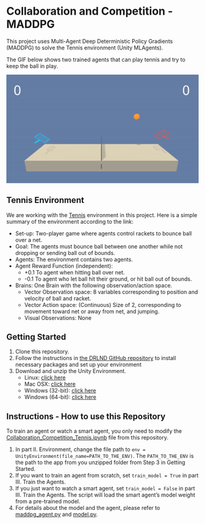 # Collaboration and Competition - MADDPG
This project uses Multi-Agent Deep Deterministic Policy Gradients (MADDPG) to solve the Tennis environment (Unity MLAgents).

The GIF below shows two trained agents that can play tennis and try to keep the ball in play.

![Trained_Agent](tennis_trained_agents.gif)

## Tennis Environment
We are working with the [Tennis](https://github.com/Unity-Technologies/ml-agents/blob/master/docs/Learning-Environment-Examples.md#tennis) environment in this project. Here is a simple summary of the environment according to the link:

* Set-up: Two-player game where agents control rackets to bounce ball over a net.
* Goal: The agents must bounce ball between one another while not dropping or sending ball out of bounds.
* Agents: The environment contains two agents.
* Agent Reward Function (independent):
  * +0.1 To agent when hitting ball over net.
  * -0.1 To agent who let ball hit their ground, or hit ball out of bounds.
* Brains: One Brain with the following observation/action space.
  * Vector Observation space: 8 variables corresponding to position and velocity of ball and racket. 
  * Vector Action space: (Continuous) Size of 2, corresponding to movement toward net or away from net, and jumping.
  * Visual Observations: None

## Getting Started
1. Clone this repository.
2. Follow the instructions in [the DRLND GitHub repository](https://github.com/udacity/deep-reinforcement-learning#dependencies) to install necessary packages and set up your environment
3. Download and unzip the Unity Environment.
    * Linux: [click here](https://s3-us-west-1.amazonaws.com/udacity-drlnd/P3/Tennis/Tennis_Linux.zip)
    * Mac OSX: [click here](https://s3-us-west-1.amazonaws.com/udacity-drlnd/P3/Tennis/Tennis.app.zip)
    * Windows (32-bit): [click here](https://s3-us-west-1.amazonaws.com/udacity-drlnd/P3/Tennis/Tennis_Windows_x86.zip)
    * Windows (64-bit): [click here](https://s3-us-west-1.amazonaws.com/udacity-drlnd/P3/Tennis/Tennis_Windows_x86_64.zip)

## Instructions - How to use this Repository
To train an agent or watch a smart agent, you only need to modify the [Collaboration_Competition_Tennis.ipynb](Collaboration_Competition_Tennis.ipynb) file from this repository. 
1. In part II. Environment, change the file path to ```env = UnityEnvironment(file_name=PATH_TO_THE_ENV)```. The ```PATH_TO_THE_ENV``` is the path to the app from you unzipped folder from Step 3 in Getting Started.
2. If you want to train an agent from scratch, set ```train_model = True``` in part III. Train the Agents.
3. If you just want to watch a smart agent, set ```train_model = False``` in part III. Train the Agents. The script will load the smart agent’s model weight from a pre-trained model.
4. For details about the model and the agent, please refer to [maddpg_agent.py](maddpg_agent.py) and [model.py](model.py).

